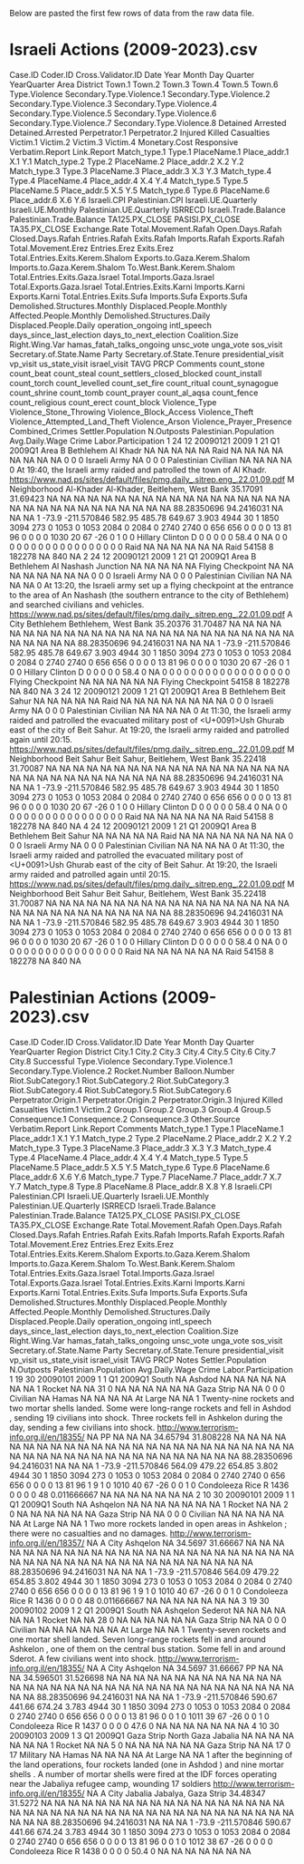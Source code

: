 Below are pasted the first few rows of data from the raw data file.

# Israeli Actions (2009-2023).csv

Case.ID	Coder.ID	Cross.Validator.ID	Date	Year	Month	Day	Quarter	YearQuarter	Area	District	Town.1	Town.2	Town.3	Town.4	Town.5	Town.6	Type.Violence	Secondary.Type.Violence.1	Secondary.Type.Violence.2	Secondary.Type.Violence.3	Secondary.Type.Violence.4	Secondary.Type.Violence.5	Secondary.Type.Violence.6	Secondary.Type.Violence.7	Secondary.Type.Violence.8	Detained	Arrested	Detained.Arrested	Perpetrator.1	Perpetrator.2	Injured	Killed	Casualties	Victim.1	Victim.2	Victim.3	Victim.4	Monetary.Cost	Responsive	Verbatim.Report	Link.Report	Match_type.1	Type.1	PlaceName.1	Place_addr.1	X.1	Y.1	Match_type.2	Type.2	PlaceName.2	Place_addr.2	X.2	Y.2	Match_type.3	Type.3	PlaceName.3	Place_addr.3	X.3	Y.3	Match_type.4	Type.4	PlaceName.4	Place_addr.4	X.4	Y.4	Match_type.5	Type.5	PlaceName.5	Place_addr.5	X.5	Y.5	Match_type.6	Type.6	PlaceName.6	Place_addr.6	X.6	Y.6	Israeli.CPI	Palestinian.CPI	Israeli.UE.Quarterly	Israeli.UE.Monthly	Palestinian.UE.Quarterly	ISRRECD	Israeli.Trade.Balance	Palestinian.Trade.Balance	TA125.PX_CLOSE	PASISI.PX_CLOSE	TA35.PX_CLOSE	Exchange.Rate	Total.Movement.Rafah	Open.Days.Rafah	Closed.Days.Rafah	Entries.Rafah	Exits.Rafah	Imports.Rafah	Exports.Rafah	Total.Movement.Erez	Entries.Erez	Exits.Erez	Total.Entries.Exits.Kerem.Shalom	Exports.to.Gaza.Kerem.Shalom	Imports.to.Gaza.Kerem.Shalom	To.West.Bank.Kerem.Shalom	Total.Entries.Exits.Gaza.Israel	Total.Imports.Gaza.Israel	Total.Exports.Gaza.Israel	Total.Entries.Exits.Karni	Imports.Karni	Exports.Karni	Total.Entries.Exits.Sufa	Imports.Sufa	Exports.Sufa	Demolished.Structures.Monthly	Displaced.People.Monthly	Affected.People.Monthly	Demolished.Structures.Daily	Displaced.People.Daily	operation_ongoing	intl_speech	days_since_last_election	days_to_next_election	Coalition.Size	Right.Wing.Var	hamas_fatah_talks_ongoing	unsc_vote	unga_vote	sos_visit	Secretary.of.State.Name	Party	Secretary.of.State.Tenure	presidential_visit	vp_visit	us_state_visit	israel_visit	TAVG	PRCP	Comments	count_stone	count_beat	count_steal	count_settlers_closed_blocked	count_install	count_torch	count_levelled	count_set_fire	count_ritual	count_synagogue	count_shrine	count_tomb	count_prayer	count_al_aqsa	count_fence	count_religious	count_erect	count_block	Violence_Type	Violence_Stone_Throwing	Violence_Block_Access	Violence_Theft	Violence_Attempted_Land_Theft	Violence_Arson	Violence_Prayer_Presence	Combined_Crimes	Settler.Population	N.Outposts	Palestinian.Population	Avg.Daily.Wage	Crime	Labor.Participation
1	24	12	20090121	2009	1	21	Q1	2009Q1	Area B	Bethlehem	Al Khadr	NA	NA	NA	NA	NA	Raid	NA	NA	NA	NA	NA	NA	NA	NA	0	0	0	Israeli Army	NA	0	0	0	Palestinian Civilian	NA	NA	NA	NA	0	At 19:40, the Israeli army raided and patrolled the town of Al Khadr.	https://www.nad.ps/sites/default/files/pmg.daily_.sitrep.eng_.22.01.09.pdf	M	Neighborhood	Al-Khader	Al-Khader, Beitlehem, West Bank	35.17091	31.69423	NA	NA	NA	NA	NA	NA	NA	NA	NA	NA	NA	NA	NA	NA	NA	NA	NA	NA	NA	NA	NA	NA	NA	NA	NA	NA	NA	NA	NA	NA	88.28350696	94.2416031	NA	NA	NA	1	-73.9	-211.570846	582.95	485.78	649.67	3.903	4944	30	1	1850	3094	273	0	1053	0	1053	2084	0	2084	0	2740	2740	0	656	656	0	0	0	0	13	81	96	0	0	0	0	1030	20	67	-26	0	1	0	0	Hillary Clinton	D	0	0	0	0	0	58.4	0	NA	0	0	0	0	0	0	0	0	0	0	0	0	0	0	0	0	0	0	Raid	NA	NA	NA	NA	NA	NA	Raid	54158	8	182278	NA	840	NA
2	24	12	20090121	2009	1	21	Q1	2009Q1	Area B	Bethlehem	Al Nashash Junction	NA	NA	NA	NA	NA	Flying Checkpoint	NA	NA	NA	NA	NA	NA	NA	NA	0	0	0	Israeli Army	NA	0	0	0	Palestinian Civilian	NA	NA	NA	NA	0	At 13:20, the Israeli army set up a flying checkpoint at the entrance to the area of An Nashash (the southern entrance to the city of Bethlehem) and searched civilians and vehicles.	https://www.nad.ps/sites/default/files/pmg.daily_.sitrep.eng_.22.01.09.pdf	A	City	Bethlehem	Bethlehem, West Bank	35.20376	31.70487	NA	NA	NA	NA	NA	NA	NA	NA	NA	NA	NA	NA	NA	NA	NA	NA	NA	NA	NA	NA	NA	NA	NA	NA	NA	NA	NA	NA	NA	NA	88.28350696	94.2416031	NA	NA	NA	1	-73.9	-211.570846	582.95	485.78	649.67	3.903	4944	30	1	1850	3094	273	0	1053	0	1053	2084	0	2084	0	2740	2740	0	656	656	0	0	0	0	13	81	96	0	0	0	0	1030	20	67	-26	0	1	0	0	Hillary Clinton	D	0	0	0	0	0	58.4	0	NA	0	0	0	0	0	0	0	0	0	0	0	0	0	0	0	0	0	0	Flying Checkpoint	NA	NA	NA	NA	NA	NA	Flying Checkpoint	54158	8	182278	NA	840	NA
3	24	12	20090121	2009	1	21	Q1	2009Q1	Area B	Bethlehem	Beit Sahur	NA	NA	NA	NA	NA	Raid	NA	NA	NA	NA	NA	NA	NA	NA	0	0	0	Israeli Army	NA	0	0	0	Palestinian Civilian	NA	NA	NA	NA	0	At 11:30, the Israeli army raided and patrolled the evacuated military post of <U+0091>Ush Ghurab east of the city of Beit Sahur. At 19:20, the Israeli army raided and patrolled again until 20:15.	https://www.nad.ps/sites/default/files/pmg.daily_.sitrep.eng_.22.01.09.pdf	M	Neighborhood	Beit Sahur	Beit Sahur, Beitlehem, West Bank	35.22418	31.70087	NA	NA	NA	NA	NA	NA	NA	NA	NA	NA	NA	NA	NA	NA	NA	NA	NA	NA	NA	NA	NA	NA	NA	NA	NA	NA	NA	NA	NA	NA	88.28350696	94.2416031	NA	NA	NA	1	-73.9	-211.570846	582.95	485.78	649.67	3.903	4944	30	1	1850	3094	273	0	1053	0	1053	2084	0	2084	0	2740	2740	0	656	656	0	0	0	0	13	81	96	0	0	0	0	1030	20	67	-26	0	1	0	0	Hillary Clinton	D	0	0	0	0	0	58.4	0	NA	0	0	0	0	0	0	0	0	0	0	0	0	0	0	0	0	0	0	Raid	NA	NA	NA	NA	NA	NA	Raid	54158	8	182278	NA	840	NA
4	24	12	20090121	2009	1	21	Q1	2009Q1	Area B	Bethlehem	Beit Sahur	NA	NA	NA	NA	NA	Raid	NA	NA	NA	NA	NA	NA	NA	NA	0	0	0	Israeli Army	NA	0	0	0	Palestinian Civilian	NA	NA	NA	NA	0	At 11:30, the Israeli army raided and patrolled the evacuated military post of <U+0091>Ush Ghurab east of the city of Beit Sahur. At 19:20, the Israeli army raided and patrolled again until 20:15.	https://www.nad.ps/sites/default/files/pmg.daily_.sitrep.eng_.22.01.09.pdf	M	Neighborhood	Beit Sahur	Beit Sahur, Beitlehem, West Bank	35.22418	31.70087	NA	NA	NA	NA	NA	NA	NA	NA	NA	NA	NA	NA	NA	NA	NA	NA	NA	NA	NA	NA	NA	NA	NA	NA	NA	NA	NA	NA	NA	NA	88.28350696	94.2416031	NA	NA	NA	1	-73.9	-211.570846	582.95	485.78	649.67	3.903	4944	30	1	1850	3094	273	0	1053	0	1053	2084	0	2084	0	2740	2740	0	656	656	0	0	0	0	13	81	96	0	0	0	0	1030	20	67	-26	0	1	0	0	Hillary Clinton	D	0	0	0	0	0	58.4	0	NA	0	0	0	0	0	0	0	0	0	0	0	0	0	0	0	0	0	0	Raid	NA	NA	NA	NA	NA	NA	Raid	54158	8	182278	NA	840	NA


# Palestinian Actions (2009-2023).csv

Case.ID	Coder.ID	Cross.Validator.ID	Date	Year	Month	Day	Quarter	YearQuarter	Region	District	City.1	City.2	City.3	City.4	City.5	City.6	City.7	City.8	Successful	Type.Violence	Secondary.Type.Violence.1	Secondary.Type.Violence.2	Rocket.Number	Balloon.Number	Riot.SubCategory.1	Riot.SubCategory.2	Riot.SubCategory.3	Riot.SubCategory.4	Riot.SubCategory.5	Riot.SubCategory.6	Perpetrator.Origin.1	Perpetrator.Origin.2	Perpetrator.Origin.3	Injured	Killed	Casualties	Victim.1	Victim.2	Group.1	Group.2	Group.3	Group.4	Group.5	Consequence.1	Consequence.2	Consequence.3	Other.Source	Verbatim.Report	Link.Report	Comments	Match_type.1	Type.1	PlaceName.1	Place_addr.1	X.1	Y.1	Match_type.2	Type.2	PlaceName.2	Place_addr.2	X.2	Y.2	Match_type.3	Type.3	PlaceName.3	Place_addr.3	X.3	Y.3	Match_type.4	Type.4	PlaceName.4	Place_addr.4	X.4	Y.4	Match_type.5	Type.5	PlaceName.5	Place_addr.5	X.5	Y.5	Match_type.6	Type.6	PlaceName.6	Place_addr.6	X.6	Y.6	Match_type.7	Type.7	PlaceName.7	Place_addr.7	X.7	Y.7	Match_type.8	Type.8	PlaceName.8	Place_addr.8	X.8	Y.8	Israeli.CPI	Palestinian.CPI	Israeli.UE.Quarterly	Israeli.UE.Monthly	Palestinian.UE.Quarterly	ISRRECD	Israeli.Trade.Balance	Palestinian.Trade.Balance	TA125.PX_CLOSE	PASISI.PX_CLOSE	TA35.PX_CLOSE	Exchange.Rate	Total.Movement.Rafah	Open.Days.Rafah	Closed.Days.Rafah	Entries.Rafah	Exits.Rafah	Imports.Rafah	Exports.Rafah	Total.Movement.Erez	Entries.Erez	Exits.Erez	Total.Entries.Exits.Kerem.Shalom	Exports.to.Gaza.Kerem.Shalom	Imports.to.Gaza.Kerem.Shalom	To.West.Bank.Kerem.Shalom	Total.Entries.Exits.Gaza.Israel	Total.Imports.Gaza.Israel	Total.Exports.Gaza.Israel	Total.Entries.Exits.Karni	Imports.Karni	Exports.Karni	Total.Entries.Exits.Sufa	Imports.Sufa	Exports.Sufa	Demolished.Structures.Monthly	Displaced.People.Monthly	Affected.People.Monthly	Demolished.Structures.Daily	Displaced.People.Daily	operation_ongoing	intl_speech	days_since_last_election	days_to_next_election	Coalition.Size	Right.Wing.Var	hamas_fatah_talks_ongoing	unsc_vote	unga_vote	sos_visit	Secretary.of.State.Name	Party	Secretary.of.State.Tenure	presidential_visit	vp_visit	us_state_visit	israel_visit	TAVG	PRCP	Notes	Settler.Population	N.Outposts	Palestinian.Population	Avg.Daily.Wage	Crime	Labor.Participation
1	19	30	20090101	2009	1	1	Q1	2009Q1	South	NA	Ashdod	NA	NA	NA	NA	NA	NA	NA	1	Rocket	NA	NA	31	0	NA	NA	NA	NA	NA	NA	Gaza Strip	NA	NA	0	0	0	Civilian	NA	Hamas	NA	NA	NA	NA	At Large	NA	NA	1	Twenty-nine rockets and two mortar shells landed. Some were long-range rockets and fell in Ashdod , sending 19 civilians into shock. Three rockets fell in Ashkelon during the day, sending a few civilians into shock.	http://www.terrorism-info.org.il/en/18355/	NA	PP	NA	NA	NA	34.65794	31.808228	NA	NA	NA	NA	NA	NA	NA	NA	NA	NA	NA	NA	NA	NA	NA	NA	NA	NA	NA	NA	NA	NA	NA	NA	NA	NA	NA	NA	NA	NA	NA	NA	NA	NA	NA	NA	NA	NA	NA	NA	NA	NA	88.28350696	94.2416031	NA	NA	NA	1	-73.9	-211.570846	564.09	479.22	654.85	3.802	4944	30	1	1850	3094	273	0	1053	0	1053	2084	0	2084	0	2740	2740	0	656	656	0	0	0	0	13	81	96	1	9	1	0	1010	40	67	-26	0	0	1	0	Condoleeza Rice	R	1436	0	0	0	0	48	0.011666667	NA	NA	NA	NA	NA	NA	NA
2	10	30	20090101	2009	1	1	Q1	2009Q1	South	NA	Ashqelon	NA	NA	NA	NA	NA	NA	NA	1	Rocket	NA	NA	2	0	NA	NA	NA	NA	NA	NA	Gaza Strip	NA	NA	0	0	0	Civilian	NA	NA	NA	NA	NA	NA	At Large	NA	NA	1	Two more rockets landed in open areas in Ashkelon ; there were no casualties and no damages.	http://www.terrorism-info.org.il/en/18357/	NA	A	City	Ashqelon	NA	34.5697	31.66667	NA	NA	NA	NA	NA	NA	NA	NA	NA	NA	NA	NA	NA	NA	NA	NA	NA	NA	NA	NA	NA	NA	NA	NA	NA	NA	NA	NA	NA	NA	NA	NA	NA	NA	NA	NA	NA	NA	NA	NA	NA	NA	88.28350696	94.2416031	NA	NA	NA	1	-73.9	-211.570846	564.09	479.22	654.85	3.802	4944	30	1	1850	3094	273	0	1053	0	1053	2084	0	2084	0	2740	2740	0	656	656	0	0	0	0	13	81	96	1	9	1	0	1010	40	67	-26	0	0	1	0	Condoleeza Rice	R	1436	0	0	0	0	48	0.011666667	NA	NA	NA	NA	NA	NA	NA
3	19	30	20090102	2009	1	2	Q1	2009Q1	South	NA	Ashqelon	Sederot	NA	NA	NA	NA	NA	NA	1	Rocket	NA	NA	28	0	NA	NA	NA	NA	NA	NA	Gaza Strip	NA	NA	0	0	0	Civilian	NA	NA	NA	NA	NA	NA	At Large	NA	NA	1	Twenty-seven rockets and one mortar shell landed. Seven long-range rockets fell in and around Ashkelon , one of them on the central bus station. Some fell in and around Sderot. A few civilians went into shock.	http://www.terrorism-info.org.il/en/18355/	NA	A	City	Ashqelon	NA	34.5697	31.66667	PP	NA	NA	NA	34.596501	31.526698	NA	NA	NA	NA	NA	NA	NA	NA	NA	NA	NA	NA	NA	NA	NA	NA	NA	NA	NA	NA	NA	NA	NA	NA	NA	NA	NA	NA	NA	NA	NA	NA	NA	NA	NA	NA	88.28350696	94.2416031	NA	NA	NA	1	-73.9	-211.570846	590.67	441.66	674.24	3.783	4944	30	1	1850	3094	273	0	1053	0	1053	2084	0	2084	0	2740	2740	0	656	656	0	0	0	0	13	81	96	0	0	1	0	1011	39	67	-26	0	0	1	0	Condoleeza Rice	R	1437	0	0	0	0	47.6	0	NA	NA	NA	NA	NA	NA	NA
4	10	30	20090103	2009	1	3	Q1	2009Q1	Gaza Strip	North Gaza	Jabalia	NA	NA	NA	NA	NA	NA	NA	1	Rocket	NA	NA	5	0	NA	NA	NA	NA	NA	NA	Gaza Strip	NA	NA	17	0	17	Military	NA	Hamas	NA	NA	NA	NA	At Large	NA	NA	1	after the beginning of the land operations, four rockets landed (one in Ashdod ) and nine mortar shells . A number of mortar shells were fired at the IDF forces operating near the Jabaliya refugee camp, wounding 17 soldiers	http://www.terrorism-info.org.il/en/18355/	NA	A	City	Jabalia	Jabalya, Gaza Strip	34.48347	31.5272	NA	NA	NA	NA	NA	NA	NA	NA	NA	NA	NA	NA	NA	NA	NA	NA	NA	NA	NA	NA	NA	NA	NA	NA	NA	NA	NA	NA	NA	NA	NA	NA	NA	NA	NA	NA	NA	NA	NA	NA	NA	NA	88.28350696	94.2416031	NA	NA	NA	1	-73.9	-211.570846	590.67	441.66	674.24	3.783	4944	30	1	1850	3094	273	0	1053	0	1053	2084	0	2084	0	2740	2740	0	656	656	0	0	0	0	13	81	96	0	0	1	0	1012	38	67	-26	0	0	0	0	Condoleeza Rice	R	1438	0	0	0	0	50.4	0	NA	NA	NA	NA	NA	NA	NA



